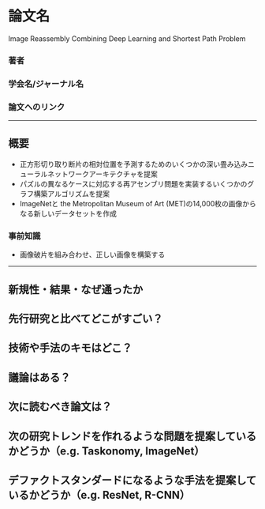 
# 論文名
Image Reassembly Combining Deep Learning and Shortest Path Problem

### 著者
### 学会名/ジャーナル名
### 論文へのリンク

-------

## 概要

- 正方形切り取り断片の相対位置を予測するためのいくつかの深い畳み込みニューラルネットワークアーキテクチャを提案
- パズルの異なるケースに対応する再アセンブリ問題を実装するいくつかのグラフ構築アルゴリズムを提案
- ImageNetと the Metropolitan Museum of Art (MET)の14,000枚の画像からなる新しいデータセットを作成

### 事前知識
- 画像破片を組み合わせ、正しい画像を構築する

-------

## 新規性・結果・なぜ通ったか
## 先行研究と比べてどこがすごい？
## 技術や手法のキモはどこ？
## 議論はある？
## 次に読むべき論文は？
## 次の研究トレンドを作れるような問題を提案しているかどうか（e.g. Taskonomy, ImageNet）
## デファクトスタンダードになるような手法を提案しているかどうか（e.g. ResNet, R-CNN）
